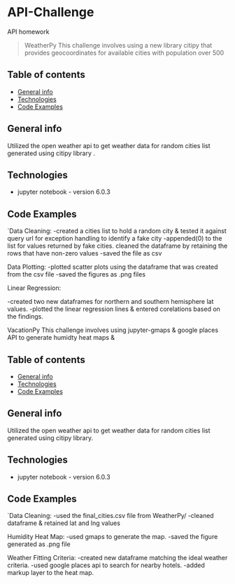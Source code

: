 # API-Challenge
API homework

> WeatherPy
This challenge involves using a new library citipy that provides geocoordinates for available cities
with population over 500

## Table of contents
* [General info](#general-info)
* [Technologies](#technologies)
* [Code Examples](#codeexamples)

## General info
Utilized the open weather api to get weather data for random cities list generated using citipy library .

## Technologies
* jupyter notebook - version 6.0.3

## Code Examples

`Data Cleaning:
-created a cities list to hold a random city & tested it against query url for exception handling to identify a fake city
-appended(0) to the list for values returned by fake cities. cleaned the dataframe by retaining the rows that have non-zero values
-saved the file as csv

 Data Plotting:
 -plotted scatter plots using the dataframe that was created from the csv file
 -saved the figures as .png files
 
 Linear Regression:
 
 -created two new dataframes for northern and southern hemisphere lat values.
 -plotted the linear regression lines & entered corelations based on the findings.
 
 VacationPy
This challenge involves using jupyter-gmaps & google places API to generate humidty heat maps & 

## Table of contents
* [General info](#general-info)
* [Technologies](#technologies)
* [Code Examples](#codeexamples)

## General info
Utilized the open weather api to get weather data for random cities list generated using citipy library.

## Technologies
* jupyter notebook - version 6.0.3

## Code Examples

`Data Cleaning:
-used the final_cities.csv file from WeatherPy/
-cleaned dataframe & retained lat and lng values 

 Humidity Heat Map:
 -used gmaps to generate the map.
 -saved the figure generated as .png file
 
 Weather Fitting Criteria:
 -created new dataframe matching the ideal weather criteria.
 -used google places api to search for nearby hotels.
 -added markup layer to the heat map.
 